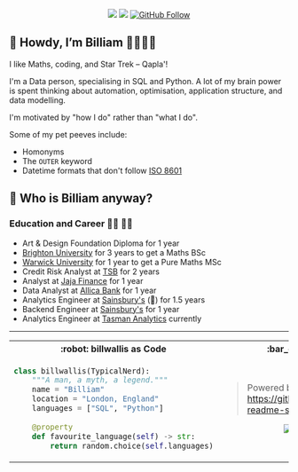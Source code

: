 <div align="center">
  
  <a href="">[![](https://img.shields.io/badge/nerdiness-100%25-brightgreen)](https://shields.io/)</a>
  <a href="">[![](https://visitor-badge.glitch.me/badge?page_id=github.com/billwallis)](https://visitor-badge.glitch.me/)</a>
  <a href="">[![GitHub Follow](https://img.shields.io/github/followers/billwallis?label=follow&style=social)](https://github.com/billwallis)</a>

</div>

:mage: Howdy, I’m Billiam :rainbow_flag::transgender_flag:
---
I like Maths, coding, and Star Trek – Qapla'!

I'm a Data person, specialising in SQL and Python. A lot of my brain power is spent thinking about automation, optimisation, application structure, and data modelling.

I'm motivated by "how I do" rather than "what I do".

Some of my pet peeves include:
- Homonyms
- The `OUTER` keyword
- Datetime formats that don't follow [ISO 8601](https://www.iso.org/iso-8601-date-and-time-format.html)


<!-- A little bit about me -->
:thinking: Who is Billiam anyway?
---

### Education and Career :man_student: :man_office_worker:
- Art & Design Foundation Diploma for 1 year
- [Brighton University](https://www.brighton.ac.uk/) for 3 years to get a Maths BSc
- [Warwick University](https://warwick.ac.uk/) for 1 year to get a Pure Maths MSc
- Credit Risk Analyst at [TSB](https://www.tsb.co.uk/) for 2 years
- Analyst at [Jaja Finance](https://jaja.co.uk/) for 1 year
- Data Analyst at [Allica Bank](https://www.allica.bank/) for 1 year
- Analytics Engineer at [Sainsbury's](https://sainsburys.jobs/teams/technology) (🥑) for 1.5 years
- Backend Engineer at [Sainsbury's](https://sainsburys.jobs/teams/technology) for 1 year
- Analytics Engineer at [Tasman Analytics](https://www.tasman.ai/) currently


<!-- "billwallis as Code" & GitHub activity -->
---

<table>
 <tr>
  <th> :robot: billwallis as Code </th>
  <th> :bar_chart: GitHub Stats </th>
 </tr>
 <tr>
  <td>

```python
class billwallis(TypicalNerd):
    """A man, a myth, a legend."""
    name = "Billiam"
    location = "London, England"
    languages = ["SQL", "Python"]
    
    @property
    def favourite_language(self) -> str:
        return random.choice(self.languages)
```

  </td>
  <td>

> Powered by https://github.com/anuraghazra/github-readme-stats

<p align="center"> <img src="https://github-readme-stats.vercel.app/api?username=billwallis&theme=darcula&count_private=true&show_icons=true" alt="billwallis-stats" />

<!-- <p align="center"> <img src="https://github-readme-stats.vercel.app/api/top-langs/?username=billwallis&count_private=true&show_icons=true&theme=darcula&langs_count=8&layout=compact&hide=html&exclude_repo=data-science-projects" alt="billwallis-top-langs" /> -->

  </td>
 </tr>
</table>
